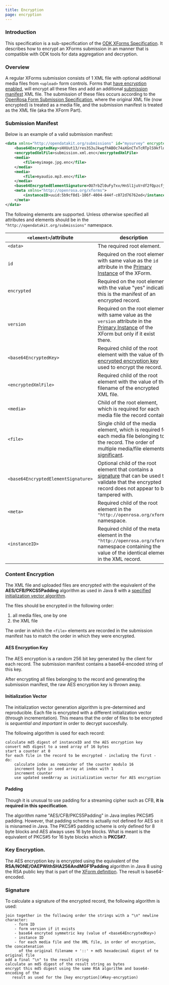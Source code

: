 ```yaml
---
title: Encryption
page: encryption
---
```


### Introduction

This specification is a sub-specification of the [ODK XForms Specification](/). It describes how to encrypt an XForms submission in an manner that is compatible with ODK tools for data aggregation and decryption.

### Overview

A regular XForms submission consists of 1 XML file with optional additional media files from `<upload>` form controls. Forms that [have encryption enabled](/#encryption), will encrypt all these files and add an additional [submission manifest](#submission-manifest) XML file. The submission of these files occurs according to the [OpenRosa Form Submission Specification](https://docs.opendatakit.org/openrosa-form-submission/#form-submission), where the original XML file (now encrypted) is treated as a media file, and the submission manifest is treated as the XML file (aka the XForm Part).

### Submission Manifest

Below is an example of a valid submission manifest:

```xml
<data xmlns="http://opendatakit.org/submissions" id="mysurvey" encrypted="yes" version="2014083101">
    <base64EncryptedKey>sHXUut13/res3S3uJkwgfhABOc74aXGnCTxTcRTplS9kflomxAzK35zcLc0BJu/Dro7FpPia4qU+f3yb3roJi/EUtRkTaHauAYDEX2OHZ4QThoSmbR0NJRw6kLjfkNS5bFaONWEbRn8eSbT7uyOGyvx5ddL3IKIxzu9vGzJX+cMpKKUQsORaXNEL7lRns7tVen93OSlYhSQak/CbAbkpsSpIW+Q13zrGv3n20YOHaun5yhSyZq6LeaHzPWKQv2POyl+N2j3NGbkz+RIvaVBLvTae4zB0iXlfTkYK9HwOKKDS6MI7z4g4L988WlQurkw5jlN5X9ahNhwZN2yLWTsnCQ==</base64EncryptedKey>
    <encryptedXmlFile>submission.xml.enc</encryptedXmlFile>
    <media>
        <file>myimage.jpg.enc</file>
    </media>
    <media>
        <file>myaudio.mp3.enc</file>
    </media>
    <base64EncryptedElementSignature>OU7rbZl0uFy7xv/HnSl1juVrdf2fQpzcfjwetgl+wseOx5yeD3NjoAg978GGclsy38mECEgTkMS1g8J1I/Xrn9uSQCRyaJXgPyFYPP+y24ka+vCNuNfg6SN1h8MYyUDdg7B7/M9oacMixbAtHo9qcesSBykJWJjFjBS7Nl/GnojRIc5ywLwnzKrdjjxeTjFw7kIG3LCt298WBHuj7azbi/DJYPp26Dbho47LlaRbQpi5Q4Oea71y1h7Wdbl4r7ILyRkTo86fvg6HUfWDLWSorgoFCqi1Af9qP2ziF+LLWQzDu3M8SCHX6uWdCRm/8GPaAyUpMAyfy2e8i7KPbMcVsQ==</base64EncryptedElementSignature>
    <meta xmlns="http://openrosa.org/xforms">
        <instanceID>uuid:5b9cf8d1-106f-4004-844f-c072d76762ed</instanceID>
    </meta>
</data>
```

The following elements are supported. Unless otherwise specified all attributes and elements should be in the `"http://opendatakit.org/submissions"` namespace.

| `<element>`/attribute             | description
|-----------------------------------|-------------
|`<data>`                           | The required root element.
|          `id`                     | Required on the root element with same value as the `id` attribute in the [Primary Instance](/#primary-instance) of the XForm.
|         `encrypted`               | Required on the root element with the value "yes" indicating this is the manifest of an encrypted record.
|         `version`                 | Required on the root element with same value as the `version` attribute in the [Primary Instance](/#primary-instance) of the XForm but only if it exist there.
|`<base64EncryptedKey>`             | Required child of the root element with the value of the [encrypted encryption key](#key-encryption) used to encrypt the record.
|`<encryptedXmlFile>`               | Required child of the root element with the value of the filename of the encrypted XML file.
|`<media>`                          | Child of the root element, which is required for each media file the record contains.
|`<file>`                           | Single child of the media element, which is required for each media file belonging to the record. The order of multiple media/file elements is [significant](#content-encryption).
|`<base64EncryptedElementSignature>`| Optional child of the root element that contains a [signature](#signature) that can be used to validate that the encrypted record does not appear to be tampered with.
|`<meta>`                           | Required child of the root element in the `"http://openrosa.org/xforms"` namespace.
|`<instanceID>`                     |  Required child of the meta element in the `"http://openrosa.org/xforms"` namespace containing the value of the identical element in the XML record.

### Content Encryption

The XML file and uploaded files are encrypted with the equivalent of the **AES/CFB/PKCS5Padding** algorithm as used in Java 8 with a [specified initialization vector algorithm](#initialization-vector). 

The files should be encrypted in the following order:

1. all media files, one by one
2. the XML file

The order in which the `<file>` elements are recorded in the submission manifest has to match the order in which they were encrypted.

#### AES Encryption Key

The AES encryption is a random 256 bit key generated by the client for each record. The submission manifest contains a base64-encoded string of this key.

After encrypting all files belonging to the record and generating the submission manifest, the raw AES encryption key is thrown away.

#### Initialization Vector

The initialization vector generation algorithm is pre-determined and reproducible. Each file is encrypted with a different initialization vector (through incrementation). This means that the order of files to be encrypted is _sequential and important_ in order to decrypt succesfully.

The following algorithm is used for each record:

```
calculate md5 digest of instanceID and the AES encryption key
convert md5 digest to a seed array of 16 bytes
start a counter at 0
for each file in the record to be encrypted - including the first - do:
    calculate index as remainder of the counter modulo 16
    increment byte in seed array at index with 1
    increment counter
    use updated seedArray as initialization vector for AES encryption
```

#### Padding

Though it is unusual to use padding for a streaming cipher such as CFB, **it is required in this specification**.

The algorithm name "AES/CFB/PKCS5Padding" in Java implies PKCS#5 padding. However, that padding scheme is actually not defined for AES so it is misnamed in Java. The PKCS#5 padding scheme is only defined for 8 byte blocks and AES always uses 16 byte blocks. What is meant is the equivalent of PKCS#5 for 16 byte blocks which is **PKCS#7**.

### Key Encryption.

The AES encryption key is encrypted using the equivalent of the **RSA/NONE/OAEPWithSHA256AndMGF1Padding** algorithm in Java 8 using the RSA public key that is part of the [XForm definition](/#encryption). The result is base64-encoded.

### Signature

To calculate a signature of the encrypted record, the following algorithm is used:

```
join together in the following order the strings with a "\n" newline character:
    - form ID 
    - form version if it exists
    - base64 encryted symmetric key (value of <base64EncryptedKey>)
    - instance ID 
    - for each media file and the XML file, in order of encryption, the concatenation 
      of the original filename + '::' + md5 hexadecimal digest of te original file 
add a final "\n" to the result string
calculate an md5 digest of the result string as bytes
encrypt this md5 digest using the same RSA algorithm and base64-encoding of the 
   result as used for the [key encryption](#key-encryption)
```